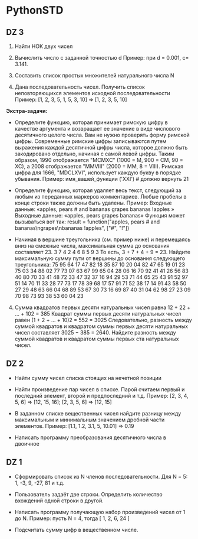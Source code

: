 # PythonSTD
## DZ 3
1. Найти НОК двух чисел
2. Вычислить число  c заданной точностью d
     Пример: при d = 0.001,  c= 3.141. 
3. Составить список простых множителей натурального числа N

4. Дана последовательность чисел. Получить список неповторяющихся элементов исходной последовательности
Пример: [1, 2, 3, 5, 1, 5, 3, 10] => [1, 2, 3, 5, 10]


**Экстра-задачи:**
* Определите функцию, которая принимает римскую цифру в качестве аргумента и возвращает ее значение в виде числового десятичного целого числа. Вам не нужно проверять форму римской цифры.
Современные римские цифры записываются путем выражения каждой десятичной цифры числа, которое должно быть закодировано отдельно, начиная с самой левой цифры. Таким образом, 1990 отображается "MCMXC" (1000 = M, 900 = CM, 90 = XC), а 2008 отображается "MMVIII" (2000 = MM, 8 = VIII). Римская цифра для 1666, "MDCLXVI", использует каждую букву в порядке убывания.
Пример: имя_вашей_функции ('XXI') # должно вернуть 21

* Определите функцию, которая удаляет весь текст, следующий за любым из переданных маркеров комментариев. Любые пробелы в конце строки также должны быть удалены.
Пример: 
Входные данные:
«apples, pears # and bananas
grapes
bananas !apples          » 
Выходные данные:
«apples, pears
grapes
bananas»
Функция может вызываться вот так:
result = function("apples, pears # and bananas\ngrapes\nbananas !apples", ["#", "!"])

* Начиная в вершине треугольника (см. пример ниже) и перемещаясь вниз на смежные числа, максимальная сумма до основания составляет 23.
3
7 4
2 4 6
8 5 9 3
То есть, 3 + 7 + 4 + 9 = 23.
Найдите максимальную сумму пути от вершины до основания следующего треугольника:
75
95 64
17 47 82
18 35 87 10
20 04 82 47 65
19 01 23 75 03 34
88 02 77 73 07 63 67
99 65 04 28 06 16 70 92
41 41 26 56 83 40 80 70 33
41 48 72 33 47 32 37 16 94 29
53 71 44 65 25 43 91 52 97 51 14
70 11 33 28 77 73 17 78 39 68 17 57
91 71 52 38 17 14 91 43 58 50 27 29 48
63 66 04 68 89 53 67 30 73 16 69 87 40 31
04 62 98 27 23 09 70 98 73 93 38 53 60 04 23
4. Сумма квадратов первых десяти натуральных чисел равна
12 + 22 + ... + 102 = 385
Квадрат суммы первых десяти натуральных чисел равен
(1 + 2 + ... + 10)2 = 552 = 3025
Следовательно, разность между суммой квадратов и квадратом суммы первых десяти натуральных чисел составляет 3025 − 385 = 2640.
Найдите разность между суммой квадратов и квадратом суммы первых ста натуральных чисел.

## DZ 2

* Найти сумму чисел списка стоящих на нечетной позиции

* Найти произведение пар чисел в списке. Парой считаем первый и последний элемент, второй и предпоследний и т.д. Пример: [2, 3, 4, 5, 6] => [12, 15, 16]; [2, 3, 5, 6] => [12, 15] 

* В заданном списке вещественных чисел найдите разницу между максимальным и минимальным значением дробной части элементов. Пример: [1.1, 1.2, 3.1, 5, 10.01] => 0.19

* Написать программу преобразования десятичного числа в двоичное


## DZ 1

* Сформировать список из  N членов последовательности.
 Для N = 5: 1, -3, 9, -27, 81 и т.д.


* Пользователь задаёт две строки. Определить количество вхождений одной строки в другой.

* Написать программу получающую набор произведений чисел от 1 до N.
Пример: пусть N = 4, тогда
 [ 1, 2, 6, 24 ]

* Подсчитать сумму цифр в вещественном числе.
